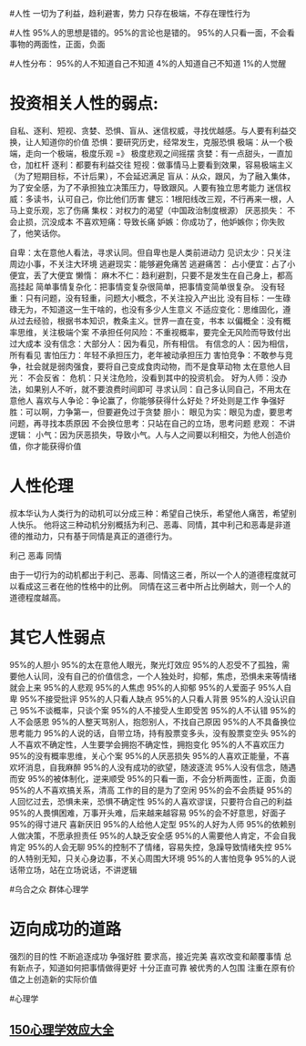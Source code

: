#人性
一切为了利益，趋利避害，势力
只存在极端，不存在理性行为

#人性
95%人的思想是错的。95%的言论也是错的。
95%的人只看一面，不会看事物的两面性，正面，负面


#人性分布：
95%的人不知道自己不知道
4%的人知道自己不知道
1%的人觉醒

# 投资相关人性的弱点:
自私、逐利、短视、贪婪、恐惧、盲从、迷信权威，寻找优越感。与人要有利益交换，让人知道你的价值
恐惧：要研究历史，经常发生，克服恐惧
极端：从一个极端，走向一个极端，极度乐观 =》 极度悲观之间摇摆
贪婪：有一点甜头，一直加仓，加杠杆
逐利：都要有利益交往
短视：做事情马上要看到效果，容易极端主义（为了短期目标，不计后果），不会延迟满足
盲从：从众，跟风，为了融入集体，为了安全感，为了不承担独立决策压力，导致跟风。人要有独立思考能力
迷信权威：多读书，认可自己，你比他们历害
健忘：1根阳线改三观，不行再来一根，人马上变乐观，忘了伤痛
集权：对权力的渴望（中国政治制度根源）
厌恶损失： 不会止损，沉没成本
不喜欢短痛：导致长痛
妒嫉：你成功了，他妒嫉你；你失败了，他笑话你。

自卑：太在意他人看法，寻求认同。但自卑也是人类前进动力
见识太少：只关注周边小事，不关注大环境
逃避现实：能够避免痛苦
逃避痛苦：
占小便宜：占了小便宜，丢了大便宜
懒惰：
麻木不仁：趋利避割，只要不是发生在自己身上，都高高挂起
简单事情复杂化：把事情变复杂很简单，把事情变简单很复杂。
没有轻重：只有问题，没有轻重，问题大小概念，不关注投入产出比
没有目标：一生碌碌无为，不知道这一生干啥的，也没有多少人生意义
不适应变化：思维固化，遵从过去经验，根据书本知识，教条主义。世界一直在变，书本
以偏概全：没有概率思维，关注极端个案
不承担任何风险：不重视概率，要完全无风险而导致付出过大成本
没有信念：大部分人：因为看见，所有相信。 有信念的人：因为相信，所有看见
害怕压力：年轻不承担压力，老年被动承担压力
害怕竞争：不敢参与竞争，社会就是弱肉强食，要将自己变成食肉动物，而不是食草动物
太在意他人目光：
不会反省：
危机：只关注危险，没看到其中的投资机会。
好为人师：没办法，如果别人不听，就不要浪费时间即可
寻求认同：自己多认同自己，不用太在意他人
喜欢与人争论：争论赢了，你能够获得什么好处？坏处则是工作
争强好胜：可以啊，力争第一，但要避免过于贪婪
胆小：
眼见为实：眼见为虚，要思考问题，再寻找本质原因
不会换位思考：只站在自己的立场，思考问题
悲观：
不讲逻辑：
小气：因为厌恶损失，导致小气。人与人之间要以利相交，为他人创造价值，你才能获得价值




# 人性伦理
叔本华认为人类行为的动机可以分成三种：希望自己快乐，希望他人痛苦，希望别人快乐。
他将这三种动机分别概括为利己、恶毒、同情，其中利己和恶毒是非道德的推动力，只有基于同情是真正的道德行为。

利己
恶毒
同情

由于一切行为的动机都出于利己、恶毒、同情这三者，所以一个人的道德程度就可以看成这三者在他的性格中的比例。
同情在这三者中所占比例越大，则一个人的道德程度越高。

# 其它人性弱点
95%的人胆小
95%的太在意他人眼光，聚光灯效应
95%的人忍受不了孤独，需要他人认同，没有自己的价值信念，一个人独处时，抑郁，焦虑，恐惧未来等情绪就会上来
95%的人悲观
95%的人焦虑
95%的人抑郁
95%的人爱面子
95%人自卑
95%不接受批评
95%的人只看人缺点
95%的人只看人背景
95%的人没认识自己
95%不谈概率，只谈个案
95%的人不接受人生即受苦
95%的人不认错
95%的人不会感恩
95%的人整天骂别人，抱怨别人，不找自己原因
95%的人不具备换位思考能力
95%的人说的话，自带立场，持有股票变多头，没有股票变空头
95%的人不喜欢不确定性，人生要学会拥抱不确定性，拥抱变化
95%的人不喜欢压力
95%的没有概率思维，关心个案
95%的人厌恶损失
95%的人喜欢正能量，不喜欢坏消息，自我麻醉
95%的人没有成功的欲望，随波逐流
95%人没有信念，随遇而安
95%的被体制化，逆来顺受
95%的只看一面，不会分析两面性，正面，负面
95%的人不喜欢搞关系，清高
工作的目的是为了空闲
95%的会不会质疑
95%的人回忆过去，恐惧未来，恐惧不确定性
95%的人喜欢谬误，只要符合自己的利益
95%的人畏惧困难，万事开头难，后来越来越容易
95%的会不好意思，好面子
95%的得寸进尺
喜新厌旧
95%的人给他人定型
95%的人好为人师
95%的依赖别人做决策，不愿承担责任
95%的人缺乏安全感
95%的人需要他人肯定，不会自我肯定
95%的人会无聊
95%的控制不了情绪，容易失控，急躁导致情绪失控
95%的人特别无知，只关心身边事，不关心周围大环境
95%的人害怕竞争
95%的人说话带立场，站在立场说话，不讲逻辑

#乌合之众
群体心理学

# 迈向成功的道路
强烈的目的性
不断追逐成功
争强好胜
要求高，接近完美
喜欢改变和颠覆事情
总有新点子，知道如何把事情做得更好
十分正直可靠
被优秀的人包围
注重在原有价值之上创造新的实际价值

#心理学
## [150心理学效应大全](https://zhuanlan.zhihu.com/p/93430113)



